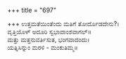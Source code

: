 +++
title = "697"

+++
ಉತ್ತಮತೆಯಿಂತೆಂದು ಮತಿಗೆ ತೋರ್ದೊಡದೇನು?।  
ವೃತ್ತಿಯೊಳ್ ಅದೂರಿ ಸ್ವಭಾವಾಂಶವಾಗಲ್॥  
ಮತ್ತು ಮತ್ತನುವರ್ತಿಸುತ, ಭಂಗವಾದಂದು।  
ಯತ್ನಿಸಿನ್ನುಂ ಮರಳಿ - ಮಂಕುತಿಮ್ಮ॥  
